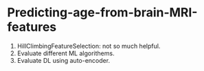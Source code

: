 # Predicting-age-from-brain-MRI-features
1. HillClimbingFeatureSelection: not so much helpful.
2. Evaluate different ML algorithems.
3. Evaluate DL using auto-encoder.

